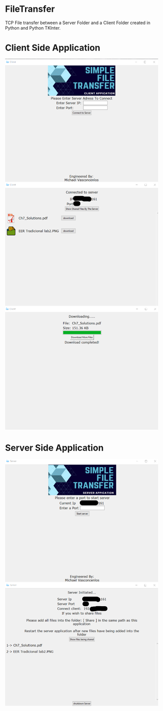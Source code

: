 # FileTransfer
TCP File transfer between a Server Folder and a Client Folder created in Python and Python TKInter.

# Client Side Application

<img src="images/ClientApplication.png" width="500" height="400">
<img src="images/ClientApplication2.png" width="500" height="400">
<img src="images/ClientApplication3.png" width="500" height="400">

# Server Side Application

<img src="images/ServerApplication.png" width="500" height="400">
<img src="images/ServerApplication3.png" width="500" height="400">
